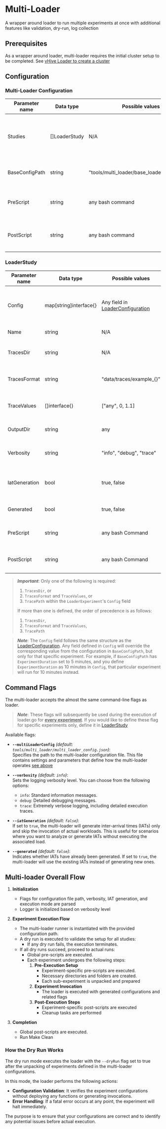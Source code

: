 # Multi-Loader

A wrapper around loader to run multiple experiments at once with additional features like validation, dry-run, log collection

## Prerequisites
As a wrapper around loader, multi-loader requires the initial cluster setup to be completed. See [vHive Loader to create a cluster](https://github.com/vhive-serverless/invitro/blob/main/docs/loader.md#create-a-cluster)

## Configuration
### Multi-Loader Configuration
| Parameter name      | Data type          | Possible values | Default value | Description                                                |
|---------------------|--------------------|-----------------|---------------|------------------------------------------------------------|
| Studies         | []LoaderStudy | N/A             | N/A           | A list of loader studies with their respective configurations. See [LoaderStudy](#loaderstudy) |
| BaseConfigPath      | string             | "tools/multi_loader/base_loader_config.json" | N/A           | Path to the base configuration file                         |
| PreScript           | string             | any bash command | ""           | (Optional) A global script that runs once before all experiments |
| PostScript          | string             | any bash command | ""           | (Optional) A global script that runs once after all experiments  |

### LoaderStudy
| Parameter name        | Data type              | Possible values               | Default value | Description                                                        |
|-----------------------|------------------------|-------------------------------|---------------|--------------------------------------------------------------------|
| Config                | map[string]interface{} | Any field in [LoaderConfiguration](https://github.com/vhive-serverless/invitro/blob/main/docs/configuration.md#loader-configuration-file-format) | N/A           | The configuration for each loader experiment which overrides configurations in baseLoaderConfig                      |
| Name                  | string                 | N/A                           | N/A           | The name of the loader experiment                                  |
| TracesDir             | string                 | N/A                           | N/A           | Directory containing the traces for the experiment                 |
| TracesFormat          | string                 | "data/traces/example_{}"      | N/A           | Format of the trace files **The format string "{}" is required** |
| TraceValues           | []interface{}          | ["any", 0, 1.1]               | N/A           | Values of the trace files Replaces the "{}" in TraceFormat             |
| OutputDir             | string                 | any                           | data/out/{Name} | (Optional) Output directory for experiment results                 |
| Verbosity             | string                 | "info", "debug", "trace"      | "info"        | (Optional) Verbosity level for logging the experiment             |
| IatGeneration         | bool                   | true, false                   | false         | (Optional) Whether to Generate iats only and skip invocations |
| Generated             | bool                   | true, false                   | false         | (Optional) if iats were already generated         |
| PreScript             | string                 | any bash Command              | ""           | (Optional) Local script that runs this specific experiment |
| PostScript            | string                 | any bash Command              | ""           | (Optional) Local script that runs this specific experiment |

> **_Important_**: Only one of the following is required:
> 1. `TracesDir`, or
> 2. `TracesFormat` and `TraceValues`, or
> 3. `TracePath` within the `LoaderExperiment`'s `Config` field
>
> If more than one is defined, the order of precedence is as follows:  
> 1. `TracesDir`,  
> 2. `TracesFormat` and `TraceValues`,  
> 3. `TracePath`

> **_Note_**: 
> The `Config` field follows the same structure as the [LoaderConfiguration](https://github.com/vhive-serverless/invitro/blob/main/docs/configuration.md#loader-configuration-file-format). 
> Any field defined in `Config` will override the corresponding value from the configuration in `BaseConfigPath`, but only for that specific experiment. 
> For example, if `BaseConfigPath` has `ExperimentDuration` set to 5 minutes, and you define `ExperimentDuration` as 10 minutes in `Config`, that particular experiment will run for 10 minutes instead.

## Command Flags

The multi-loader accepts the almost the same command-line flags as loader. 

> **_Note_**: These flags will subsequently be used during the execution of loader.go for **<u>every experiment</u>**. If you would like to define these flag for specific experiments only, define it in [LoaderStudy](#loaderstudy)

Available flags:

- **`--multiLoaderConfig`** *(default: `tools/multi_loader/multi_loader_config.json`)*:  
  Specifies the path to the multi-loader configuration file. This file contains settings and parameters that define how the multi-loader operates [see above](#multi-loader-configuration)

- **`--verbosity`** *(default: `info`)*:  
    Sets the logging verbosity level. You can choose from the following options:
    - `info`: Standard information messages.
    - `debug`: Detailed debugging messages.
    - `trace`: Extremely verbose logging, including detailed execution traces.

- **`--iatGeneration`** *(default: `false`)*:  
  If set to `true`, the multi-loader will generate inter-arrival times (IATs) only and skip the invocation of actual workloads. This is useful for scenarios where you want to analyze or generate IATs without executing the associated load.

- **`--generated`** *(default: `false`)*:  
  Indicates whether IATs have already been generated. If set to `true`, the multi-loader will use the existing IATs instead of generating new ones.


## Multi-loader Overall Flow

1. **Initialization**
    - Flags for configuration file path, verbosity, IAT generation, and execution mode are parsed
    - Logger is initialized based on verbosity level

3. **Experiment Execution Flow**
    - The multi-loader runner is instantiated with the provided configuration path.
    - A dry run is executed to validate the setup for all studies:
        - If any dry run fails, the execution terminates.
    - If all dry runs succeed, proceed to actual runs:
        - Global pre-scripts are executed.
        - Each experiment undergoes the following steps:
            1. **Pre-Execution Setup**
                - Experiment-specific pre-scripts are executed.
                - Necessary directories and folders are created.
                - Each sub-experiment is unpacked and prepared
            2. **Experiment Invocation**
                - The loader is executed with generated configurations and related flags
            3. **Post-Execution Steps**
                - Experiment-specific post-scripts are executed
                - Cleanup tasks are performed
  
4. **Completion**
    - Global post-scripts are executed.
    - Run Make Clean

### How the Dry Run Works

The dry run mode executes the loader with the `--dryRun` flag set to true after the unpacking of experiments defined in the multi-loader configurations.

In this mode, the loader performs the following actions:

- **Configuration Validation**: It verifies the experiment configurations without deploying any functions or generating invocations.
- **Error Handling**: If a fatal error occurs at any point, the experiment will halt immediately.

The purpose is to ensure that your configurations are correct and to identify any potential issues before actual execution.